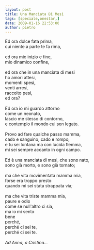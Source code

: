 ```yaml
---
layout: post
title: Una Manciata Di Mesi
tags: [speciale,onestar,]
date: 2009-01-16 22:53:00
author: pietro
---
```

Ed ora dolce fata prima,<br/>cui niente a parte te fa rima,<br/><br/>ed ora mio inizio e fine,<br/>mio dinamico confine,<br/><br/>ed ora che in una manciata di mesi<br/>ho amori attesi,<br/>momenti spesi,<br/>venti arresi,<br/>raccolto pesi,<br/>ed ora?<br/><br/>Ed ora io mi guardo attorno<br/>come un neonato,<br/>lascio me stesso di contorno,<br/>e contemplo il mondo cui son legato.<br/><br/>Provo ad fare qualche passo mamma,<br/>cado e sanguino, cado e rompo,<br/>e tu sei lontana ma con lucida flemma,<br/>mi sei sempre accanto in ogni campo.<br/><br/>Ed è una manciata di mesi, che sono nato,<br/>sono già morto, e sono già tornato;<br/><br/>ma che vita movimentata mamma mia,<br/>forse era troppo presto<br/>quando mi sei stata strappata via;<br/><br/>ma che vita triste mamma mia,<br/>paure e odio<br/>come se null'altro ci sia,<br/>ma io mi sento<br/>bene<br/>perché,<br/>perché ci sei te,<br/>perché ci sei te.<br/><br/><span style="font-style: italic">Ad Anna, a Cristina...</span>
